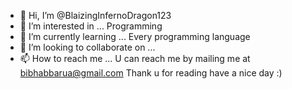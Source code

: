 - 👋 Hi, I’m @BlaizingInfernoDragon123
- 👀 I’m interested in ... Programming 
- 🌱 I’m currently learning ... Every programming language
- 💞️ I’m looking to collaborate on ... 
- 📫 How to reach me ... U can reach me by mailing me at bibhabbarua@gmail.com
Thank u for reading have a nice day :)

<!---
BlaizingInfernoDragon123/BlaizingInfernoDragon123 is a ✨ special ✨ repository because its `README.md` (this file) appears on your GitHub profile.
You can click the Preview link to take a look at your changes.
--->

